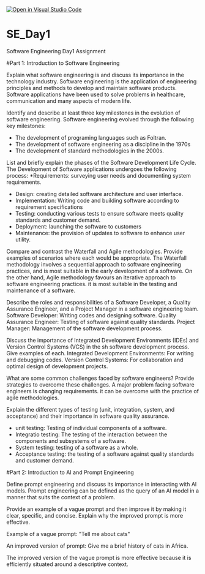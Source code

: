 [![Open in Visual Studio Code](https://classroom.github.com/assets/open-in-vscode-2e0aaae1b6195c2367325f4f02e2d04e9abb55f0b24a779b69b11b9e10269abc.svg)](https://classroom.github.com/online_ide?assignment_repo_id=15573737&assignment_repo_type=AssignmentRepo)
# SE_Day1
Software Engineering Day1 Assignment

#Part 1: Introduction to Software Engineering

Explain what software engineering is and discuss its importance in the technology industry.
Software engineering is the application of engineering principles and methods to develop and maintain software products. Software applications have been used to solve problems in healthcare, communication and many aspects of modern life. 

Identify and describe at least three key milestones in the evolution of software engineering.
Software engineering evolved through the following key milestones: 
* The development of programing languages such as Foltran. 
* The development of software engineering as a discipline in the 1970s
* The development of standard methodologies in the 2000s. 

List and briefly explain the phases of the Software Development Life Cycle.
The Development of Software applications undergoes the following process: 
*Requirements: surveying user needs and documenting system requirements.
* Design: creating detailed software architecture and user interface.
* Implementation: Writing code and building software according to requirement specifications
* Testing: conducting various tests to ensure software meets quality standards and customer demand.
* Deployment: launching the software to customers
* Maintenance: the provision of updates to software to enhance user utility.

Compare and contrast the Waterfall and Agile methodologies. Provide examples of scenarios where each would be appropriate.
 The Waterfall methodology involves a sequential approach to software engineering practices, and is most suitable in the early development of a software.  On the other hand, Agile methodology favours an iterative approach to software engineering practices. it is most suitable in the testing and maintenance of a software. 

Describe the roles and responsibilities of a Software Developer, a Quality Assurance Engineer, and a Project Manager in a software engineering team.
Software Developer: Writing codes and designing software. 
Quality Assurance Engineer: Testing of software against quality standards. 
Project Manager: Management of the software development process.

Discuss the importance of Integrated Development Environments (IDEs) and Version Control Systems (VCS) in the sh
software development process. Give examples of each.
Integrated Development Environments: For writing and  debugging codes.
Version Control Systems: For collaboration and optimal design of development projects. 

What are some common challenges faced by software engineers? Provide strategies to overcome these challenges. 
A major problem facing software engineers is changing requirements. it can be overcome with the practice of agile methodologies.


Explain the different types of testing (unit, integration, system, and acceptance) and their importance in software quality assurance.
* unit testing: Testing of individual components of a software.
* Integratio testing: The testing of the interaction   between the components and subsystems of a software.
* System testing: testing of a software as a whole.
* Acceptance testing: the testing of a software against quality standards and customer demand.

#Part 2: Introduction to AI and Prompt Engineering


Define prompt engineering and discuss its importance in interacting with AI models.
Prompt engineering can be defined as the query of an AI model in a manner that suits the context of a problem.

Provide an example of a vague prompt and then improve it by making it clear, specific, and concise. Explain why the improved prompt is more effective.

Example of a vague prompt: "Tell me about cats"

An improved version of prompt: Give me a brief history of cats in Africa. 

The improved version of the vague prompt is more effective because it is efficiently situated around a descriptive context.